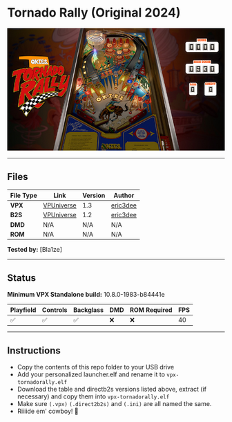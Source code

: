# Tornado Rally (Original 2024)

![Table Preview](../../images/vpx-tornadorally.png)

---

## Files
| File Type | Link | Version | Author | 
|-----------|--------|----------|--------------|
| **VPX** | [VPUniverse](https://vpuniverse.com/files/file/22670-tornado-rally-original-2024/) | 1.3 | [eric3dee](https://vpuniverse.com/profile/78521-eric3dee/) |
| **B2S** | [VPUniverse](https://vpuniverse.com/files/file/22669-tornado-rally-original-2024-b2s/) | 1.2 | [eric3dee](https://vpuniverse.com/profile/78521-eric3dee/) |
| **DMD** | N/A | N/A | N/A |
| **ROM** | N/A | N/A | N/A |

**Tested by:** [Bla1ze]

---

## Status

**Minimum VPX Standalone build:** 10.8.0-1983-b84441e

| Playfield | Controls | Backglass | DMD | ROM Required | FPS | 
|-----------|----------|-----------|-----|--------------|-----|
| :white_check_mark: | :white_check_mark: | :white_check_mark: | :x: | :x: | 40 |

---

## Instructions

- Copy the contents of this repo folder to your USB drive
- Add your personalized launcher.elf and rename it to `vpx-tornadorally.elf`
- Download the table and directb2s versions listed above, extract (if necessary) and copy them into `vpx-tornadorally.elf`
- Make sure `(.vpx)` `(.direct2b2s)` and `(.ini)` are all named the same.
- Riiiide em' cowboy! 🤠

